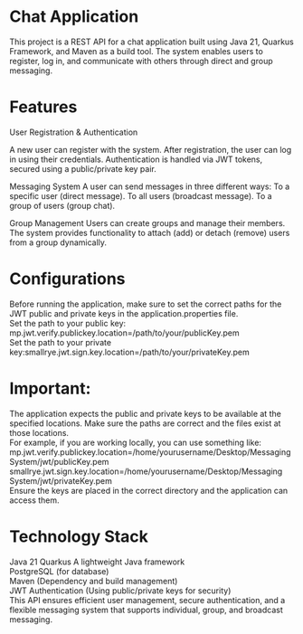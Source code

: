 # Chat Application      
This project is a REST API for a chat application built using Java 21, Quarkus Framework, and Maven as a build tool. 
The system enables users to register, log in, and communicate with others through direct and group messaging.

# Features   
User Registration & Authentication

A new user can register with the system.
After registration, the user can log in using their credentials.
Authentication is handled via JWT tokens, secured using a public/private key pair.

Messaging System
A user can send messages in three different ways:
To a specific user (direct message).
To all users (broadcast message).
To a group of users (group chat).

Group Management
Users can create groups and manage their members.
The system provides functionality to attach (add) or detach (remove) users from a group dynamically.

# Configurations
Before running the application, make sure to set the correct paths for the JWT public and private keys in the application.properties file.  
Set the path to your public key: mp.jwt.verify.publickey.location=/path/to/your/publicKey.pem  
Set the path to your private key:smallrye.jwt.sign.key.location=/path/to/your/privateKey.pem  
# Important:  
The application expects the public and private keys to be available at the specified locations. Make sure the paths are correct and the files exist at those locations.  
For example, if you are working locally, you can use something like:  
mp.jwt.verify.publickey.location=/home/yourusername/Desktop/Messaging System/jwt/publicKey.pem  
smallrye.jwt.sign.key.location=/home/yourusername/Desktop/Messaging System/jwt/privateKey.pem  
Ensure the keys are placed in the correct directory and the application can access them.



# Technology Stack

Java 21 
Quarkus A lightweight Java framework   
PostgreSQL (for database)   
Maven (Dependency and build management)   
JWT Authentication (Using public/private keys for security)   
This API ensures efficient user management, secure authentication, and a flexible messaging system that supports individual, group, and broadcast messaging.
